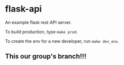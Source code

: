 # flask-api
An example flask rest API server.

To build production, type `make prod`.

To create the env for a new developer, run `make dev_env`.

## This our group's branch!!!
